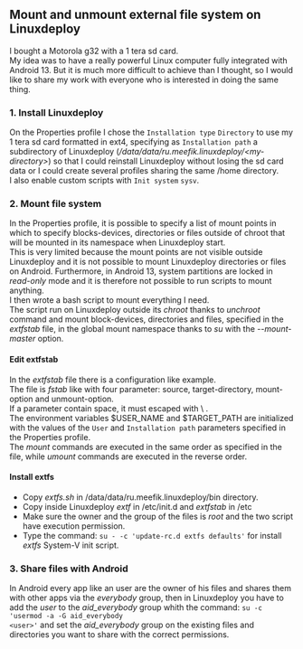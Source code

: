 <H2>Mount and unmount external file system on Linuxdeploy</H2>
I bought a Motorola g32 with a 1 tera sd card.<BR>
My idea was to have a really powerful Linux computer fully integrated with Android 13. But it is much more difficult to achieve than I thought, so I would like to share my work with everyone who is interested in doing the same thing. 

<H3>1. Install Linuxdeploy</H3>

On the Properties profile I chose the <CODE>Installation type</CODE> <CODE>Directory</CODE> to use my 1 tera sd card formatted in ext4, specifying as <CODE>Installation path</CODE> a subdirectory of Linuxdeploy (<I>/data/data/ru.meefik.linuxdeploy/\<my-directory\></I>) so that I could reinstall Linuxdeploy without losing the sd card data or I could create several profiles sharing the same /home directory.<BR>
I also enable custom scripts with <CODE>Init system</CODE> <CODE>sysv</CODE>.

<H3>2. Mount file system</H3>

In the Properties profile, it is possible to specify a list of mount points in which to specify blocks-devices, directories or files outside of chroot that will be mounted in its namespace when Linuxdeploy start.<BR>
This is very limited because the mount points are not visible outside Linuxdeploy and it is not possible to mount Linuxdeploy directories or files on Android. Furthermore, in Android 13, system partitions are locked in <I>read-only</I> mode and it is therefore not possible to run scripts to mount anything.<BR>
I then wrote a bash script to mount everything I need.<BR>
The script run on Linuxdeploy outside its <I>chroot</I> thanks to <I>unchroot</I> command and mount block-devices, directories and files, specified in the <I>extfstab</I> file, in the global mount namespace thanks to <I>su</I> with the <I>--mount-master</I> option.

<H4>Edit extfstab</H4>

In the <I>extfstab</I> file there is a configuration like example.<BR>
The file is <I>fstab</I> like with four parameter: source, target-directory, mount-option and unmount-option.<BR>
If a parameter contain space, it must escaped with \ .<BR>
The environment variables $USER_NAME and $TARGET_PATH are initialized with the values of the <CODE>User</CODE> and <CODE>Installation path</CODE> parameters specified in the Properties profile.<BR>
The <I>mount</I> commands are executed in the same order as specified in the file, while <I>umount</I> commands are executed in the reverse order.

<H4>Install extfs</H4>
<UL>
<LI>Copy <I>extfs.sh</I> in /data/data/ru.meefik.linuxdeploy/bin directory.</LI>
<LI>Copy inside Linuxdeploy <I>extf</I> in /etc/init.d and <I>extfstab</I> in /etc</LI>
<LI>Make sure the owner and the group of the files is <I>root</I> and the two script have execution permission.</LI>
<LI>Type the command: <CODE>su - -c 'update-rc.d extfs defaults'</CODE> for install <I>extfs</I> System-V init script.</LI>
</UL>

<H3>3. Share files with Android</H3>

In Android every app like an user are the owner of his files and shares them with other apps via the <I>everybody</I> group, then in Linuxdeploy you have to add the <I>user</I> to the <I>aid_everybody</I> group whith the command: <CODE>su -c 'usermod -a -G aid_everybody \<user\>'</CODE> and set the <I>aid_everybody</I> group on the existing files and directories you want to share with the correct permissions.

